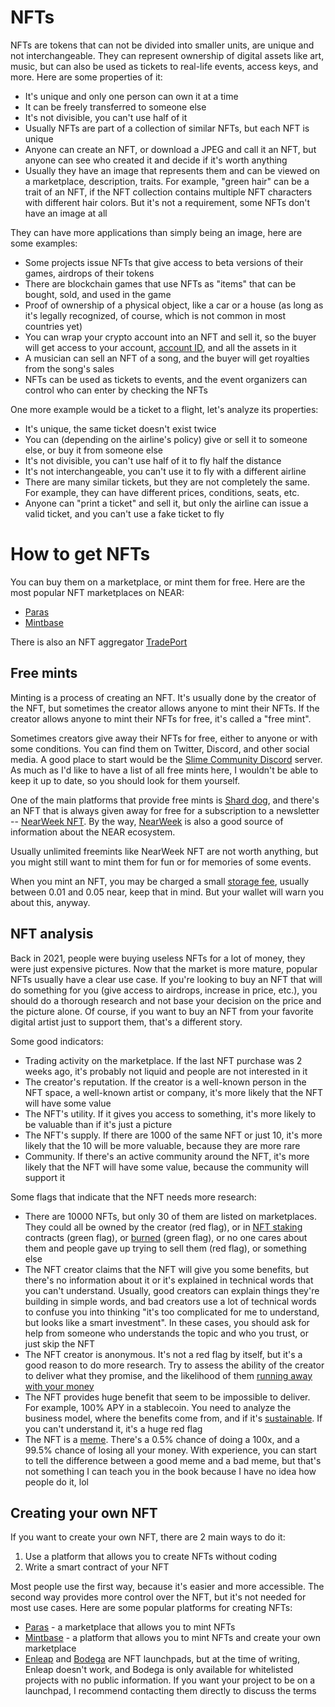 # NFTs

NFTs are tokens that can not be divided into smaller units, are unique and not
interchangeable. They can represent ownership of digital assets like art, music,
but can also be used as tickets to real-life events, access keys, and more. Here
are some properties of it:

- It's unique and only one person can own it at a time
- It can be freely transferred to someone else
- It's not divisible, you can't use half of it
- Usually NFTs are part of a collection of similar NFTs, but each NFT is unique
- Anyone can create an NFT, or download a JPEG and call it an NFT, but anyone can
  see who created it and decide if it's worth anything
- Usually they have an image that represents them and can be viewed on a marketplace,
  description, traits. For example, "green hair" can be a trait of an NFT, if the
  NFT collection contains multiple NFT characters with different hair colors. But
  it's not a requirement, some NFTs don't have an image at all

They can have more applications than simply being an image, here are some examples:

- Some projects issue NFTs that give access to beta versions of their games,
  airdrops of their tokens
- There are blockchain games that use NFTs as "items" that can be bought, sold,
  and used in the game
- Proof of ownership of a physical object, like a car or a house (as long as it's
  legally recognized, of course, which is not common in most countries yet)
- You can wrap your crypto account into an NFT and sell it, so the buyer will get
  access to your account, [account ID](../lvl4/account-model/account-ids.md), and all the assets
  in it
- A musician can sell an NFT of a song, and the buyer will get royalties from
  the song's sales
- NFTs can be used as tickets to events, and the event organizers can control who
  can enter by checking the NFTs

One more example would be a ticket to a flight, let's analyze its properties:

- It's unique, the same ticket doesn't exist twice
- You can (depending on the airline's policy) give or sell it to someone else, or
  buy it from someone else
- It's not divisible, you can't use half of it to fly half the distance
- It's not interchangeable, you can't use it to fly with a different airline
- There are many similar tickets, but they are not completely the same. For example,
  they can have different prices, conditions, seats, etc.
- Anyone can "print a ticket" and sell it, but only the airline can issue a valid
  ticket, and you can't use a fake ticket to fly

# How to get NFTs

You can buy them on a marketplace, or mint them for free. Here are the most popular
NFT marketplaces on NEAR:

- [Paras](../lvl2/trade-nfts-paras.md)
- [Mintbase](../lvl4/mintbase.md)

There is also an NFT aggregator [TradePort](../lvl4/tradeport.md)

## Free mints

Minting is a process of creating an NFT. It's usually done by the creator of the NFT,
but sometimes the creator allows anyone to mint their NFTs. If the creator allows
anyone to mint their NFTs for free, it's called a "free mint".

Sometimes creators give away their NFTs for free, either to anyone or with some
conditions. You can find them on Twitter, Discord, and other social media. A good
place to start would be the [Slime Community Discord](https://discord.gg/A5Uh4hhauh)
server. As much as I'd like to have a list of all free mints here, I wouldn't be able
to keep it up to date, so you should look for them yourself.

One of the main platforms that provide free mints is [Shard dog](../lvl5/shard-dog.md),
and there's an NFT that is always given away for free for a subscription to a newsletter --
[NearWeek NFT](https://subscribe.nearweek.com/). By the way, [NearWeek](../lvl2/nearweek.md)
is also a good source of information about the NEAR ecosystem.

Usually unlimited freemints like NearWeek NFT are not worth anything, but you might still
want to mint them for fun or for memories of some events.

When you mint an NFT, you may be charged a small [storage fee](../lvl4/account-model/storage.md),
usually between 0.01 and 0.05 near, keep that in mind. But your wallet will warn you
about this, anyway.

## NFT analysis

Back in 2021, people were buying useless NFTs for a lot of money, they were just
expensive pictures. Now that the market is more mature, popular NFTs usually have
a clear use case. If you're looking to buy an NFT that will do something for you
(give access to airdrops, increase in price, etc.), you should do a thorough
research and not base your decision on the price and the picture alone. Of course,
if you want to buy an NFT from your favorite digital artist just to support them,
that's a different story.

Some good indicators:

- Trading activity on the marketplace. If the last NFT purchase was 2 weeks ago,
  it's probably not liquid and people are not interested in it
- The creator's reputation. If the creator is a well-known person in the NFT space,
  a well-known artist or company, it's more likely that the NFT will have some value
- The NFT's utility. If it gives you access to something, it's more likely to be
  valuable than if it's just a picture
- The NFT's supply. If there are 1000 of the same NFT or just 10, it's more likely
  that the 10 will be more valuable, because they are more rare
- Community. If there's an active community around the NFT, it's more likely that
  the NFT will have some value, because the community will support it

Some flags that indicate that the NFT needs more research:

- There are 10000 NFTs, but only 30 of them are listed on marketplaces. They could
  all be owned by the creator (red flag), or in [NFT staking](../lvl5/nft-staking.md)
  contracts (green flag), or [burned](../lvl3/burning.md) (green flag), or no one
  cares about them and people gave up trying to sell them (red flag), or something else
- The NFT creator claims that the NFT will give you some benefits, but there's
  no information about it or it's explained in technical words that you can't
  understand. Usually, good creators can explain things they're building in simple
  words, and bad creators use a lot of technical words to confuse you into thinking
  "it's too complicated for me to understand, but looks like a smart investment".
  In these cases, you should ask for help from someone who understands the topic and
  who you trust, or just skip the NFT
- The NFT creator is anonymous. It's not a red flag by itself, but it's a good
  reason to do more research. Try to assess the ability of the creator to deliver
  what they promise, and the likelihood of them [running away with your money](../lvl3/scams.md#exit-scam)
- The NFT provides huge benefit that seem to be impossible to deliver. For example,
  100% APY in a stablecoin. You need to analyze the business model, where the
  benefits come from, and if it's [sustainable](../lvl3/scams.md#ponzi-scheme). If
  you can't understand it, it's a huge red flag
- The NFT is a [meme](../lvl3/memecoins.md). There's a 0.5% chance of doing a 100x,
  and a 99.5% chance of losing all your money. With experience, you can start to tell
  the difference between a good meme and a bad meme, but that's not something I can
  teach you in the book because I have no idea how people do it, lol

## Creating your own NFT

If you want to create your own NFT, there are 2 main ways to do it:
1. Use a platform that allows you to create NFTs without coding
2. Write a smart contract of your NFT

Most people use the first way, because it's easier and more accessible. The second
way provides more control over the NFT, but it's not needed for most use cases. Here
are some popular platforms for creating NFTs:
- [Paras](../lvl2/trade-nfts-paras.md) - a marketplace that allows you to mint NFTs
- [Mintbase](../lvl4/mintbase.md) - a platform that allows you to mint NFTs and create
  your own marketplace
- [Enleap](https://enleap.app/) and [Bodega](https://bodega.land/) are NFT launchpads,
  but at the time of writing, Enleap doesn't work, and Bodega is only available for
  whitelisted projects with no public information. If you want your project to be
  on a launchpad, I recommend contacting them directly to discuss the terms
